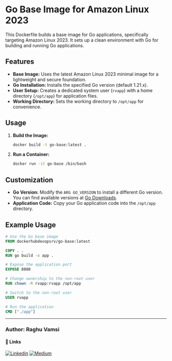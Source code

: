 # Go Base Image for Amazon Linux 2023

This Dockerfile builds a base image for Go applications, specifically targeting Amazon Linux 2023. It sets up a clean environment with Go for building and running Go applications.

## Features

- **Base Image:** Uses the latest Amazon Linux 2023 minimal image for a lightweight and secure foundation.
- **Go Installation:** Installs the specified Go version (default 1.21.x).
- **User Setup:** Creates a dedicated system user (`rvapp`) with a home directory (`/opt/app`) for application files.
- **Working Directory:** Sets the working directory to `/opt/app` for convenience.

## Usage

1. **Build the Image:**

   ```bash
   docker build -t go-base:latest .
   ```

2. **Run a Container:**

   ```bash
   docker run -it go-base /bin/bash
   ```

## Customization

- **Go Version:** Modify the `ARG GO_VERSION` to install a different Go version. You can find available versions at [Go Downloads](https://go.dev/dl/).
- **Application Code:** Copy your Go application code into the `/opt/app` directory.

## Example Usage

```Dockerfile
# Use the Go base image
FROM dockerhubdevopsrv/go-base:latest

COPY . .
RUN go build -o app .

# Expose the application port
EXPOSE 8080

# Change ownership to the non-root user
RUN chown -R rvapp:rvapp /opt/app

# Switch to the non-root user
USER rvapp

# Run the application
CMD ["./app"]
```

---
### Author: Raghu Vamsi

#### 🔗 Links
[![Linkedin](https://img.shields.io/badge/-LinkedIn-blue?style=flat&logo=Linkedin&logoColor=white&link=https://www.linkedin.com/in/devops-rv/)](https://www.linkedin.com/in/devops-rv/)
[![Medium](https://img.shields.io/badge/-Medium-000000?style=flat&labelColor=000000&logo=Medium&link=https://medium.com/@DevOps-Rv)](https://medium.com/@DevOps-Rv)
